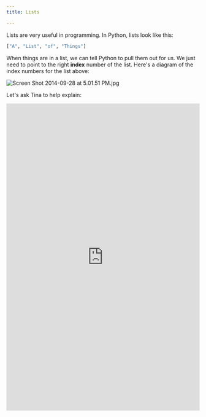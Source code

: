 ```yaml
---
title: Lists

---
```



Lists are very useful in programming.  In Python, lists look like this:

```python
["A", "List", "of", "Things"]
```

When things are in a list, we can tell Python to pull them out for us.  We just need to point to the right **index** number of the list.  Here's a diagram of the index numbers for the list above:

![Screen Shot 2014-09-28 at 5.01.51 PM.jpg](/api/files/5428a1b8d61e38df4eca1d46/Screen-Shot-2014-09-28-at-5-01-51-PM.jpeg "Screen Shot 2014-09-28 at 5.01.51 PM.jpg")

Let's ask Tina to help explain:

<iframe width="100%" height="800" src="https://trinket.io/tools/1.0/jekyll/embed/python#code=import%20turtle%0Atina%20%3D%20turtle.Turtle%28%29%0Atina.shape%28%27turtle%27%29%0A%0Atina.penup%28%29%0Ax%20%3D%20-80%3B%20y%20%3D%20175%3B%20tina.goto%28x%2C%20y%29%0A%0Aour_list%20%3D%20%5B%22A%22%2C%20%22List%22%2C%20%22of%22%2C%20%22Things%22%5D%0A%0Atina.write%28%22The%20code%20our_list%5B0%5D%20gives%20us%20the%20first%20thing%20in%20the%20list%3A%22%29%0Atina.goto%28x%20%2B%2010%2C%20y%20-20%29%3B%20y%20%3D%20tina.pos%28%29%5B1%5D%0Atina.write%28our_list%5B0%5D%29%0Atina.goto%28x%2C%20y%20-20%29%3B%20y%20%3D%20tina.pos%28%29%5B1%5D%0Atina.write%28%22The%20code%20our_list%5B1%5D%20gives%20us%20the%20second%20thing%20in%20the%20list%3A%22%29%0Atina.goto%28x%20%2B%2010%2C%20y%20-20%29%3B%20y%20%3D%20tina.pos%28%29%5B1%5D%0Atina.write%28our_list%5B1%5D%29%0Atina.goto%28x%2C%20y%20-20%29%3B%20x%2C%20y%20%3D%20tina.pos%28%29%0Atina.write%28%22The%20code%20our_list%5B2%5D%20gives%20us%20the%20third%20thing%20in%20the%20list%3A%22%29%0Atina.goto%28x%20%2B%2010%2C%20y%20-20%29%3B%20y%20%3D%20tina.pos%28%29%5B1%5D%0Atina.write%28our_list%5B2%5D%29%0Atina.goto%28x%2C%20y%20-20%29%3B%20y%20%3D%20tina.pos%28%29%5B1%5D%0Atina.write%28%22The%20code%20our_list%5B3%5D%20gives%20us%20the%20third%20thing%20in%20the%20list%3A%22%29%0Atina.goto%28x%20%2B%2010%2C%20y%20-20%29%3B%20y%20%3D%20tina.pos%28%29%5B1%5D%0Atina.write%28our_list%5B3%5D%29%0Atina.goto%28x%2C%20y%20-40%29%3By%20%3D%20tina.pos%28%29%5B1%5D%0Atina.write%28%22And%20here%27s%20the%20whole%20list%20again%3A%22%29%0Atina.goto%28x%20%2B%2010%2C%20y%20-20%29%3B%20y%20%3D%20tina.pos%28%29%5B1%5D%0Atina.write%28str%28our_list%29%29%0Atina.goto%280%2C-160%29" frameborder="0" marginwidth="0" marginheight="0" allowfullscreen></iframe>
